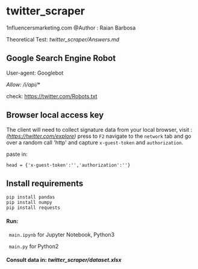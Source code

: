# twitter_scraper

1nfluencersmarketing.com
@Author : Raian Barbosa

Theoretical Test: *twitter_scraper/Answers.md*


## Google Search Engine Robot

User-agent: Googlebot

*Allow: /i/api/**

check: https://twitter.com/Robots.txt


## Browser local access key

The client will need to collect signature data from your local browser,
visit : _(https://twitter.com/explore)_
press to ```F2``` navigate to the ```network``` tab and go over a random call 'http' and capture ```x-guest-token``` and ```authorization```.

paste in:
```
head = {'x-guest-token':'','authorization':''}
```
## Install requirements

``` 
pip install pandas
pip install numpy
pip install requests
```
#### Run:

``` main.ipynb``` for Jupyter Notebook, Python3

``` main.py``` for Python2

#### Consult data in: *twitter_scraper/dataset.xlsx*
